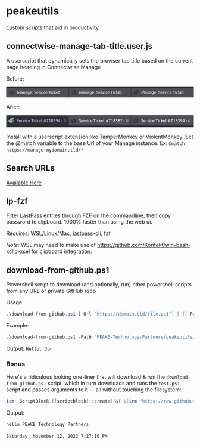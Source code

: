 # peakeutils
custom scripts that aid in productivity

## connectwise-manage-tab-title.user.js
A userscript that dynamically sets the browser tab title based on the current page heading in Connectwise Manage

Before:

![tabs-before](images/tabs-before.png)

After:

![tabs-after](images/tabs-after.png)

Install with a userscript extension like TamperMonkey or ViolentMonkey. Set the @match variable to the base Url of your Manage instance. Ex: `@match https://manage.mydomain.tld/*`

## Search URLs
[Available Here](quicksearch-urls.md)

## lp-fzf
Filter LastPass entries through FZF on the commandline, then copy password to clipboard. 1000% faster than using the web ui.

Requires: WSL/Linux/Mac, [lastpass-cli](https://github.com/lastpass/lastpass-cli), [fzf](https://github.com/junegunn/fzf)

*Note:* WSL may need to make use of https://github.com/Konfekt/win-bash-xclip-xsel for clipboard integration.

## download-from-github.ps1
Powershell script to download (and optionally, run) other powershell scripts from any URL or private GitHub repo

Usage:
```powershell
.\download-from-github.ps1 [-Url "https://domain.tld/file.ps1"] | ([-Path "user/repo/branch/file.ps1"] [-Token "github_token"]) [-Run] [-Params "-Arguments 'to pass to' -Downloaded 'script'"]
```
Example:

```powershell
.\download-from-github.ps1 -Path "PEAKE-Technology-Partners/peakeutils/test.ps1" -Token "ghp_xxxxxxxxxxxxxxxxxx" -Run -Params "-Name Jon"
```

Output:
`Hello, Jon`

### Bonus
Here's a ridiculous looking one-liner that will download & run the `download-from-github.ps1` script, which in turn downloads and runs the `test.ps1` script and passes arguments to it -- all without touching the filesystem:
```powershell
icm -ScriptBlock ([scriptblock]::create("&{ $(irm "https://raw.githubusercontent.com/PEAKE-Technology-Partners/peakeutils/main/download-from-github.ps1") } -Url 'https://raw.githubusercontent.com/PEAKE-Technology-Partners/peakeutils/main/powershell/test.ps1' -Run -Params '-Name `"PEAKE Technology Partners`" -GetDate'"))
```

Output:
```
hello PEAKE Technology Partners

Saturday, November 12, 2022 7:27:10 PM
```
